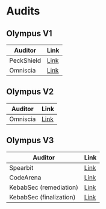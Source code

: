 # Audits

## Olympus V1
| Auditor | Link |
| --- | --- |
| PeckShield | [Link](https://github.com/peckshield/publications/blob/master/audit_reports/PeckShield-Audit-Report-OlympusDAO-v1.0.pdf)
| Omniscia | [Link](https://omniscia.io/olympusdao-algorithmic-currency-protocol)

## Olympus V2

| Auditor | Link |
| --- | --- |
Omniscia | [Link](https://omniscia.io/olympus-dao-protocol-v2/)


## Olympus V3

| Auditor | Link |
| --- | --- |
Spearbit | [Link](/OlympusDAO-1.pdf)
CodeArena | [Link](https://code4rena.com/reports/2022-08-olympus/)
KebabSec (remediation) | [Link](https://hackmd.io/@12og4u7y8i/rk5PeIiEs)
KebabSec (finalization) | [Link](https://hackmd.io/@12og4u7y8i/Sk56otcBs)